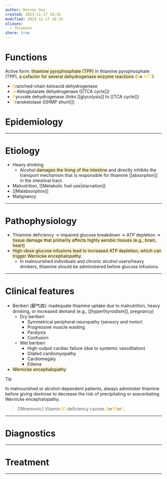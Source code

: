 ```yaml
---
author: Harvey Guo
created: 2023-11-17 16:35
modified: 2023-11-17 16:35
aliases:
  - Thiamine
share: true
---
```

# Functions
Active form: <span style="background:rgba(240, 200, 0, 0.2)">thiamine pyrophosphate (TPP)</span>
In thiamine pyrophosphate (TPP), <span style="background:rgba(240, 200, 0, 0.2)">a cofactor for several dehydrogenase enzyme reactions</span> (<font color="#ffc000">B</font>e <font color="#ffc000">APT</font>):
- <font color="#ffc000">B</font>ranched-chain ketoacid dehydrogenase
- <font color="#ffc000">α</font>-Ketoglutarate dehydrogenase ([[TCA cycle]])
- <font color="#ffc000">P</font>yruvate dehydrogenase (links [[glycolysis]] to [[TCA cycle]])
- <font color="#ffc000">T</font>ransketolase ([[HMP shunt]])
# Epidemiology


---
# Etiology
- Heavy drinking
	- Alcohol <span style="background:rgba(240, 200, 0, 0.2)">damages the lining of the intestine</span> and directly inhibits the transport mechanism that is responsible for thiamine [[absorption]] in the intestinal tract.
- Malnutrition, [[Metabolic fuel use|starvation]]
- [[Malabsorption]]
- Malignancy

---
# Pathophysiology
- Thiamine deficiency → impaired glucose breakdown → ATP depletion → <span style="background:rgba(240, 200, 0, 0.2)">tissue damage that primarily affects highly aerobic tissues (e.g., brain, heart)</span>
- <span style="background:rgba(240, 200, 0, 0.2)">High-dose glucose infusions lead to increased ATP depletion, which can trigger Wernicke encephalopathy.</span>
	- In malnourished individuals and chronic alcohol users/heavy drinkers, thiamine should be administered before glucose infusions.

---
# Clinical features
- Beriberi (脚气病): inadequate thiamine uptake due to malnutrition, heavy drinking, or increased demand (e.g., [[hyperthyroidism]], pregnancy) 
	- Dry beriberi
		- Symmetrical peripheral neuropathy (sensory and motor)
		- Progressive muscle wasting
		- Paralysis
		- Confusion
	- Wet beriberi
		- High-output cardiac failure (due to systemic vasodilation)
		- Dilated cardiomyopathy
		- Cardiomegaly
		- Edema
- <span style="background:rgba(240, 200, 0, 0.2)">Wernicke encephalopathy</span>

>[!tip] 
>In malnourished or alcohol-dependent patients, always administer thiamine before giving dextrose to decrease the risk of precipitating or exacerbating Wernicke encephalopathy.

>[!Mnemonic] 
>Vitamin <font color="#ffc000">B1</font> deficiency causes <font color="#ffc000">B</font>er<font color="#ffc000">1B</font>er<font color="#ffc000">1</font>.

---
# Diagnostics


---
# Treatment


---
